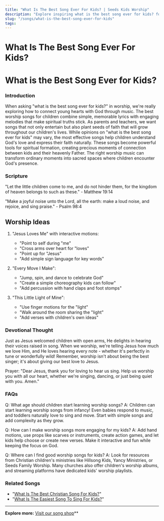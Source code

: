 ```yaml
---
title: "What Is The Best Song Ever For Kids? | Seeds Kids Worship"
description: "Explore inspiring what is the best song ever for kids? for children's worship and faith development. Biblical music resources for families and ministry."
slug: "/songs/what-is-the-best-song-ever-for-kids"
tags:
---
```


# What Is The Best Song Ever For Kids?

# What is the Best Song Ever for Kids?
### Introduction
When asking "what is the best song ever for kids?" in worship, we're really exploring how to connect young hearts with God through music. The best worship songs for children combine simple, memorable lyrics with engaging melodies that make spiritual truths stick. As parents and teachers, we want songs that not only entertain but also plant seeds of faith that will grow throughout our children's lives. While opinions on "what is the best song ever for kids" may vary, the most effective songs help children understand God's love and express their faith naturally. These songs become powerful tools for spiritual formation, creating precious moments of connection between kids and their heavenly Father. The right worship music can transform ordinary moments into sacred spaces where children encounter God's presence.

### Scripture
"Let the little children come to me, and do not hinder them, for the kingdom of heaven belongs to such as these." - Matthew 19:14

"Make a joyful noise unto the Lord, all the earth: make a loud noise, and rejoice, and sing praise." - Psalm 98:4

## Worship Ideas
1. "Jesus Loves Me" with interactive motions:
   - "Point to self during "me"
   - "Cross arms over heart for "loves"
   - "Point up for "Jesus"
   - "Add simple sign language for key words"

2. "Every Move I Make":
   - "Jump, spin, and dance to celebrate God"
   - "Create a simple choreography kids can follow"
   - "Add percussion with hand claps and foot stomps"

3. "This Little Light of Mine":
   - "Use finger motions for the "light"
   - "Walk around the room sharing the "light"
   - "Add verses with children's own ideas"

### Devotional Thought
Just as Jesus welcomed children with open arms, He delights in hearing their voices raised in song. When we worship, we're telling Jesus how much we love Him, and He loves hearing every note - whether it's perfectly in tune or wonderfully wild! Remember, worship isn't about being the best singer; it's about giving our best love to Jesus.

Prayer: "Dear Jesus, thank you for loving to hear us sing. Help us worship you with all our heart, whether we're singing, dancing, or just being quiet with you. Amen."

### FAQs
Q: What age should children start learning worship songs?
A: Children can start learning worship songs from infancy! Even babies respond to music, and toddlers naturally love to sing and move. Start with simple songs and add complexity as they grow.

Q: How can I make worship songs more engaging for my kids?
A: Add hand motions, use props like scarves or instruments, create action games, and let kids help choose or create new verses. Make it interactive and fun while keeping the focus on God.

Q: Where can I find good worship songs for kids?
A: Look for resources from Christian children's ministries like Hillsong Kids, Yancy Ministries, or Seeds Family Worship. Many churches also offer children's worship albums, and streaming platforms have dedicated kids' worship playlists.

### Related Songs

- "[What Is The Best Christian Song For Kids?](/songs/what-is-the-best-christian-song-for-kids/)"
- "[What Is The Easiest Song To Sing For Kids?](/songs/what-is-the-easiest-song-to-sing-for-kids/)"

---

**Explore more:** [Visit our song shop](https://seedskidsworship.com/shop)**

<!-- Schema Markup -->
<script type="application/ld+json">
{
  "@context": "https://schema.org",
  "@type": "MusicRecording",
  "name": "What Is The Best Song Ever For Kids?",
  "byArtist": {
    "@type": "MusicGroup",
    "name": "Seeds Kids Worship"
  },
  "isFamilyFriendly": true,
  "url": "https://seedskidsworship.com/songs/what-is-the-best-song-ever-for-kids/"
}
</script>